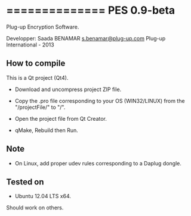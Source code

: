 ==============
PES 0.9-beta
==============

Plug-up Encryption Software.

Developper: Saada BENAMAR <s.benamar@plug-up.com>
Plug-up International - 2013


## How to compile ##

This is a Qt project (Qt4).

- Download and uncompress project ZIP file. 

- Copy the .pro file corresponding to your OS (WIN32/LINUX) from the "<project directory>/projectFile/" to "<project directory>/".

- Open the project file from Qt Creator.

- qMake, Rebuild then Run.

## Note ##

- On Linux, add proper udev rules corresponding to a Daplug dongle.

## Tested on ##

- Ubuntu 12.04 LTS x64.

Should work on others.
